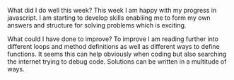 What did I do well this week?
This week I am happy with my progress in javascript. I am starting to develop skills enabliing me to form my own answers and structure for solving problems which is exciting.

What could I have done to improve?
To improve I am reading further into different loops and method definitions as well as different ways to define functions. It seems this can help obviously when coding but also searching the internet trying to debug code. Solutions can be written in a multitude of ways.
